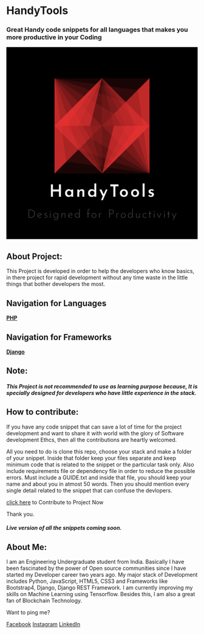 # **HandyTools**
### Great Handy code snippets for all languages that makes you more productive in your Coding

![alt text](assets/logo.png)


## About Project:
This Project is developed in order to help the developers who know basics, in there project for rapid development without any time waste in the little things that bother developers the most.


## Navigation for Languages

**[PHP](https://github.com/neo-0224/HandyTools/tree/master/src/languages/php/)**


## Navigation for Frameworks

**[Django](https://github.com/neo-0224/HandyTools/tree/master/src/frameworks/django/)**

## Note: 
##### This Project is not recommended to use as learning purpose because, It is specially designed for developers who have little experience in the stack.

## How to contribute:
If you have any code snippet that can save a lot of time for the project development and want to share it with world with the glory of Software development Ethcs, then all the contributions are heartly welcomed.

All you need to do is clone this repo, choose your stack and make a folder of your snippet. Inside that folder keep your files separate and keep minimum code that is related to the snippet or the particular task only. Also include requirements file or dependency file in order to reduce the possible errors. Must include a GUIDE.txt and inside that file, you should keep your name and about you in atmost 50 words. Then you should mention every single detail related to the snippet that can confuse the devlopers.

[click here](https://github.com/neo-0224/HandyTools/) to Contribute to Project Now

Thank you.

##### Live version of all the snippets coming soon.


## About Me:

I am an Engineering Undergraduate student from India. Basically I have been fascinated by the power of Open source communities since I have started my Developer career two years ago. My major stack of Development includes Python, JavaScript, HTML5, CSS3 and Frameworks like Bootstrap4, Django, Django REST Framework. I am currently improving my skills on Machine Learning using Tensorflow. Besides this, I am also a great fan of Blockchain Technology. 

Want to ping me?

[Facebook](https://www.facebook.com/profile.php?id=100009926198901)
[Instagram](https://www.instagram.com/m0nuu.tyagi_g)
[LinkedIn](https://www.linkedin.com/in/iammanojtyagi/)
